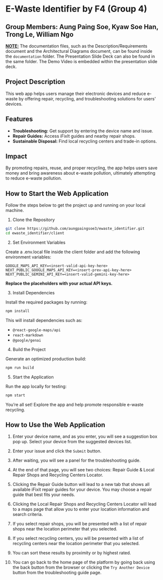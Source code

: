 # E-Waste Identifier by F4 (Group 4)
## Group Members: Aung Paing Soe, Kyaw Soe Han, Trong Le, William Ngo

<ins>**NOTE:**</ins> The documentation files, such as the Description/Requirements document and the Architectural Diagrams document, can be found inside the ```documentation``` folder. The Presentation Slide Deck can also be found in the same folder. The Demo Video is embedded within the presentation slide deck.  

## Project Description

This web app helps users manage their electronic devices and reduce e-waste by offering repair, recycling, and troubleshooting solutions for users' devices.

## **Features**
- **Troubleshooting:** Get support by entering the device name and issue.
- **Repair Guides:** Access iFixIt guides and nearby repair shops.
- **Sustainable Disposal:** Find local recycling centers and trade-in options.

## **Impact**
By promoting repairs, reuse, and proper recycling, the app helps users save money and bring awareness about e-waste pollution, ultimately attempting to reduce e-waste pollution.


## How to Start the Web Application

Follow the steps below to get the project up and running on your local machine.

1. Clone the Repository

```bash
git clone https://github.com/aungpaingsoe3/ewaste_identifier.git
cd ewaste_identifier/client
```

2. Set Environment Variables

Create a .env.local file inside the client folder and add the following environment variables:

```.env.local
GOOGLE_MAPS_API_KEY=<insert-valid-api-key-here>
NEXT_PUBLIC_GOOGLE_MAPS_API_KEY=<insert-prev-api-key-here>
NEXT_PUBLIC_GEMINI_API_KEY=<insert-valid-gemini-key-here>
```

**Replace the placeholders with your actual API keys.**

3. Install Dependencies

Install the required packages by running:

```bash
npm install
```

This will install dependencies such as:

- ```@react-google-maps/api```
- ```react-markdown```
- ```@google/genai```

4. Build the Project

Generate an optimized production build:

```bash
npm run build
```

5. Start the Application

Run the app locally for testing:

```bash
npm start
```

You’re all set! Explore the app and help promote responsible e-waste recycling.

## How to Use the Web Application

1. Enter your device name, and as you enter, you will see a suggestion box pop up. Select your device from the suggested devices list.

2. Enter your issue and click the ```Submit``` button.

3. After waiting, you will see a panel for the troubleshooting guide.

4. At the end of that page, you will see two choices: Repair Guide & Local Repair Shops and Recycling Centers Locator.

5. Clicking the Repair Guide button will lead to a new tab that shows all available iFixit repair guides for your device. You may choose a repair guide that best fits your needs.

6. Clicking the Local Repair Shops and Recycling Centers Locator will lead to a maps page that allow you to enter your location information and search criteria.

7. If you select repair shops, you will be presented with a list of repair shops near the location perimeter that you selected.

8. If you select recycling centers, you will be presented with a list of recycling centers near the location perimeter that you selected.

9. You can sort these results by proximity or by highest rated.

10. You can go back to the home page of the platform by going back using the back button from the browser or clicking the ```Try Another Device``` button from the troubleshooting guide page.
